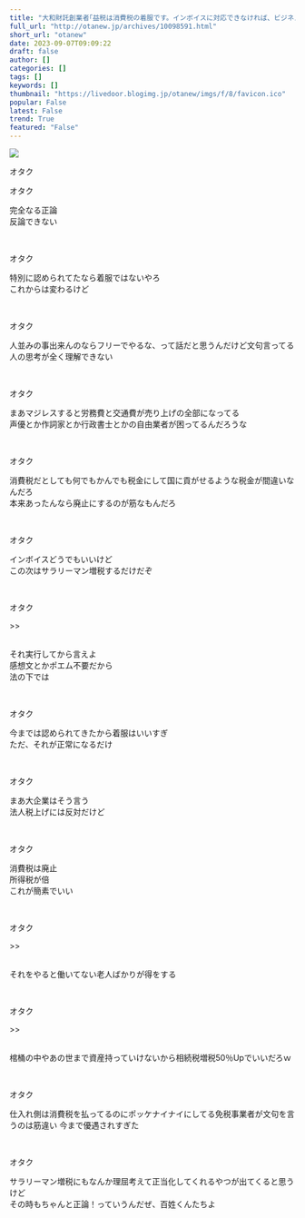 ```yaml
---
title: "大和財託創業者｢益税は消費税の着服です。インボイスに対応できなければ、ビジネス社会から退場してください｣ 声優・アニメ業界絶望へ"
full_url: "http://otanew.jp/archives/10098591.html"
short_url: "otanew"
date: 2023-09-07T09:09:22
draft: false
author: []
categories: []
tags: []
keywords: []
thumbnail: "https://livedoor.blogimg.jp/otanew/imgs/f/8/favicon.ico"
popular: False
latest: False
trend: True
featured: "False"
---
```


![](https://livedoor.blogimg.jp/otanew/imgs/f/8/favicon.ico)

<div><p class="t_h"> <p> オタク</p> </p><p class="t_h"> <p> オタク</p> </p> <p class="t_b"> 完全なる正論 <br> 反論できない </p><br> <p class="t_h"> <p> オタク</p> </p> <p class="t_b"> 特別に認められてたなら着服ではないやろ <br> これからは変わるけど </p><br> <p class="t_h"> <p> オタク</p> </p> <p class="t_b"> 人並みの事出来んのならフリーでやるな、って話だと思うんだけど文句言ってる人の思考が全く理解できない </p><br> <p class="t_h"> <p> オタク</p> </p> <p class="t_b"> まあマジレスすると労務費と交通費が売り上げの全部になってる <br> 声優とか作詞家とか行政書士とかの自由業者が困ってるんだろうな </p><br> <p class="t_h"> <p> オタク</p> </p> <p class="t_b"> 消費税だとしても何でもかんでも税金にして国に貢がせるような税金が間違いなんだろ <br> 本来あったんなら廃止にするのが筋なもんだろ </p><br> <p class="t_h"> <p> オタク</p> </p> <p class="t_b"> インボイスどうでもいいけど <br> この次はサラリーマン増税するだけだぞ </p><br> <p class="t_h t_i"> <p> オタク</p> </p> <p class="t_b t_i"> <p>>></p> <br> それ実行してから言えよ <br> 感想文とかポエム不要だから <br> 法の下では </p><br> <p class="t_h"> <p> オタク</p> </p> <p class="t_b"> 今までは認められてきたから着服はいいすぎ <br> ただ、それが正常になるだけ </p><br> <p class="t_h"> <p> オタク</p> </p> <p class="t_b"> まあ大企業はそう言う <br> 法人税上げには反対だけど </p><br> <p class="t_h"> <p> オタク</p> </p> <p class="t_b"> 消費税は廃止 <br> 所得税が倍 <br> これが簡素でいい </p><br> <p class="t_h t_i"> <p> オタク</p> </p> <p class="t_b t_i"> <p>>></p> <br> それをやると働いてない老人ばかりが得をする </p><br> <p class="t_h t_i"> <p> オタク</p> </p> <p class="t_b t_i"> <p>>></p> <br> 棺桶の中やあの世まで資産持っていけないから相続税増税50％Upでいいだろｗ </p><br> <p class="t_h"> <p> オタク</p> </p> <p class="t_b"> 仕入れ側は消費税を払ってるのにポッケナイナイにしてる免税事業者が文句を言うのは筋違い 今まで優遇されすぎた </p><br> <p class="t_h"> <p> オタク</p> </p> <p class="t_b"> サラリーマン増税にもなんか理屈考えて正当化してくれるやつが出てくると思うけど <br> その時もちゃんと正論！っていうんだぜ、百姓くんたちよ </p><br> </div>